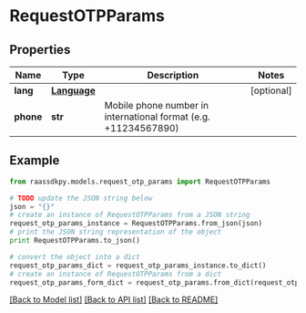 # RequestOTPParams


## Properties
Name | Type | Description | Notes
------------ | ------------- | ------------- | -------------
**lang** | [**Language**](Language.md) |  | [optional] 
**phone** | **str** | Mobile phone number in international format (e.g. +11234567890) | 

## Example

```python
from raassdkpy.models.request_otp_params import RequestOTPParams

# TODO update the JSON string below
json = "{}"
# create an instance of RequestOTPParams from a JSON string
request_otp_params_instance = RequestOTPParams.from_json(json)
# print the JSON string representation of the object
print RequestOTPParams.to_json()

# convert the object into a dict
request_otp_params_dict = request_otp_params_instance.to_dict()
# create an instance of RequestOTPParams from a dict
request_otp_params_form_dict = request_otp_params.from_dict(request_otp_params_dict)
```
[[Back to Model list]](../README.md#documentation-for-models) [[Back to API list]](../README.md#documentation-for-api-endpoints) [[Back to README]](../README.md)


